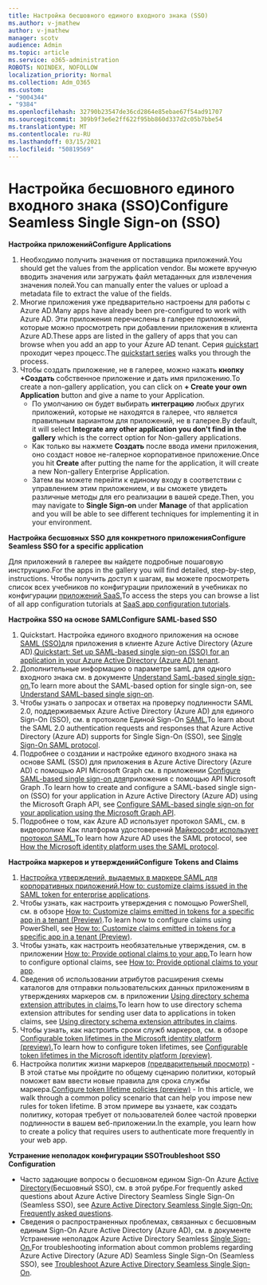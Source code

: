 ```yaml
---
title: Настройка бесшовного единого входного знака (SSO)
ms.author: v-jmathew
author: v-jmathew
manager: scotv
audience: Admin
ms.topic: article
ms.service: o365-administration
ROBOTS: NOINDEX, NOFOLLOW
localization_priority: Normal
ms.collection: Adm_O365
ms.custom:
- "9004344"
- "9384"
ms.openlocfilehash: 32790b23547de36cd2864e85ebae67f54ad91707
ms.sourcegitcommit: 309b9f3e6e2ff622f95bb860d337d2c05b7bbe54
ms.translationtype: MT
ms.contentlocale: ru-RU
ms.lasthandoff: 03/15/2021
ms.locfileid: "50819569"
---
```

# <a name="configure-seamless-single-sign-on-sso"></a><span data-ttu-id="26f9b-102">Настройка бесшовного единого входного знака (SSO)</span><span class="sxs-lookup"><span data-stu-id="26f9b-102">Configure Seamless Single Sign-on (SSO)</span></span>

<span data-ttu-id="26f9b-103">**Настройка приложений**</span><span class="sxs-lookup"><span data-stu-id="26f9b-103">**Configure Applications**</span></span>

1. <span data-ttu-id="26f9b-104">Необходимо получить значения от поставщика приложений.</span><span class="sxs-lookup"><span data-stu-id="26f9b-104">You should get the values from the application vendor.</span></span> <span data-ttu-id="26f9b-105">Вы можете вручную вводить значения или загружать файл метаданных для извлечения значения полей.</span><span class="sxs-lookup"><span data-stu-id="26f9b-105">You can manually enter the values or upload a metadata file to extract the value of the fields.</span></span>
2. <span data-ttu-id="26f9b-106">Многие приложения уже предварительно настроены для работы с Azure AD.</span><span class="sxs-lookup"><span data-stu-id="26f9b-106">Many apps have already been pre-configured to work with Azure AD.</span></span> <span data-ttu-id="26f9b-107">Эти приложения перечислены в галерее приложений, которые можно просмотреть при добавлении приложения в клиента Azure AD.</span><span class="sxs-lookup"><span data-stu-id="26f9b-107">These apps are listed in the gallery of apps that you can browse when you add an app to your Azure AD tenant.</span></span> <span data-ttu-id="26f9b-108">Серия [quickstart](https://docs.microsoft.com/azure/active-directory/manage-apps/add-application-portal-configure) проходит через процесс.</span><span class="sxs-lookup"><span data-stu-id="26f9b-108">The [quickstart series](https://docs.microsoft.com/azure/active-directory/manage-apps/add-application-portal-configure) walks you through the process.</span></span>
3. <span data-ttu-id="26f9b-109">Чтобы создать приложение, не в галерее, можно нажать **кнопку +Создать** собственное приложение и дать имя приложению.</span><span class="sxs-lookup"><span data-stu-id="26f9b-109">To create a non-gallery application, you can click on **+ Create your own Application** button and give a name to your Application.</span></span>
    - <span data-ttu-id="26f9b-110">По умолчанию он будет выбирать **интеграцию** любых других приложений, которые не находятся в галерее, что является правильным вариантом для приложений, не в галерее.</span><span class="sxs-lookup"><span data-stu-id="26f9b-110">By default, it will select **Integrate any other application you don't find in the gallery** which is the correct option for Non-gallery applications.</span></span>
    - <span data-ttu-id="26f9b-111">Как только вы нажмете **Создать** после ввода имени приложения, оно создаст новое не-галерное корпоративное приложение.</span><span class="sxs-lookup"><span data-stu-id="26f9b-111">Once you hit **Create** after putting the name for the application, it will create a new Non-gallery Enterprise Application.</span></span>
    - <span data-ttu-id="26f9b-112">Затем вы можете  перейти к  единому входу в соответствии с управлением этим приложением, и вы сможете увидеть различные методы для его реализации в вашей среде.</span><span class="sxs-lookup"><span data-stu-id="26f9b-112">Then, you may navigate to **Single Sign-on** under **Manage** of that application and you will be able to see different techniques for implementing it in your environment.</span></span>

<span data-ttu-id="26f9b-113">**Настройка бесшовных SSO для конкретного приложения**</span><span class="sxs-lookup"><span data-stu-id="26f9b-113">**Configure Seamless SSO for a specific application**</span></span>

<span data-ttu-id="26f9b-114">Для приложений в галерее вы найдете подробные пошаговую инструкцию.</span><span class="sxs-lookup"><span data-stu-id="26f9b-114">For the apps in the gallery you will find detailed, step-by-step, instructions.</span></span> <span data-ttu-id="26f9b-115">Чтобы получить доступ к шагам, вы можете просмотреть список всех учебников по конфигурации приложений в учебниках по конфигурации [приложений SaaS.](https://docs.microsoft.com/azure/active-directory/saas-apps/tutorial-list)</span><span class="sxs-lookup"><span data-stu-id="26f9b-115">To access the steps you can browse a list of all app configuration tutorials at [SaaS app configuration tutorials](https://docs.microsoft.com/azure/active-directory/saas-apps/tutorial-list).</span></span>

<span data-ttu-id="26f9b-116">**Настройка SSO на основе SAML**</span><span class="sxs-lookup"><span data-stu-id="26f9b-116">**Configure SAML-based SSO**</span></span>

1. <span data-ttu-id="26f9b-117">Quickstart. Настройка единого входного приложения на основе [SAML (SSO)](https://docs.microsoft.com/azure/active-directory/manage-apps/add-application-portal-setup-sso)для приложения в клиенте Azure Active Directory (Azure AD).</span><span class="sxs-lookup"><span data-stu-id="26f9b-117">[Quickstart: Set up SAML-based single sign-on (SSO) for an application in your Azure Active Directory (Azure AD) tenant](https://docs.microsoft.com/azure/active-directory/manage-apps/add-application-portal-setup-sso).</span></span>
2. <span data-ttu-id="26f9b-118">Дополнительные информацию о параметре samL для одного входного знака см. в документе [Understand SamL-based single sign-on.](https://docs.microsoft.com/azure/active-directory/manage-apps/configure-saml-single-sign-on)</span><span class="sxs-lookup"><span data-stu-id="26f9b-118">To learn more about the SAML-based option for single sign-on, see [Understand SAML-based single sign-on](https://docs.microsoft.com/azure/active-directory/manage-apps/configure-saml-single-sign-on).</span></span>
3. <span data-ttu-id="26f9b-119">Чтобы узнать о запросах и ответах на проверку подлинности SAML 2.0, поддерживаемых Azure Active Directory (Azure AD) для единого Sign-On (SSO), см. в протоколе Единой Sign-On [SAML.](https://docs.microsoft.com/azure/active-directory/develop/single-sign-on-saml-protocol)</span><span class="sxs-lookup"><span data-stu-id="26f9b-119">To learn about the SAML 2.0 authentication requests and responses that Azure Active Directory (Azure AD) supports for Single Sign-On (SSO), see [Single Sign-On SAML protocol](https://docs.microsoft.com/azure/active-directory/develop/single-sign-on-saml-protocol).</span></span>
4. <span data-ttu-id="26f9b-120">Подробнее о создании и настройке единого входного знака на основе SAML (SSO) для приложения в Azure Active Directory (Azure AD) с помощью API Microsoft Graph см. в приложении [Configure SAML-based single sign-on для](https://docs.microsoft.com/graph/application-saml-sso-configure-api)приложения с помощью API Microsoft Graph .</span><span class="sxs-lookup"><span data-stu-id="26f9b-120">To learn how to create and configure a SAML-based single sign-on (SSO) for your application in Azure Active Directory (Azure AD) using the Microsoft Graph API, see [Configure SAML-based single sign-on for your application using the Microsoft Graph API](https://docs.microsoft.com/graph/application-saml-sso-configure-api).</span></span>
5. <span data-ttu-id="26f9b-121">Подробнее о том, как Azure AD использует протокол SAML, см. в видеоролике Как платформа удостоверений [Майкрософт использует протокол SAML.](https://docs.microsoft.com/azure/active-directory/develop/active-directory-saml-protocol-reference)</span><span class="sxs-lookup"><span data-stu-id="26f9b-121">To learn how Azure AD uses the SAML protocol, see [How the Microsoft identity platform uses the SAML protocol](https://docs.microsoft.com/azure/active-directory/develop/active-directory-saml-protocol-reference).</span></span>

<span data-ttu-id="26f9b-122">**Настройка маркеров и утверждений**</span><span class="sxs-lookup"><span data-stu-id="26f9b-122">**Configure Tokens and Claims**</span></span>

1. <span data-ttu-id="26f9b-123">[Настройка утверждений, выдаемых в маркере SAML для корпоративных приложений.](https://docs.microsoft.com/azure/active-directory/develop/active-directory-saml-claims-customization)</span><span class="sxs-lookup"><span data-stu-id="26f9b-123">[How to: customize claims issued in the SAML token for enterprise applications](https://docs.microsoft.com/azure/active-directory/develop/active-directory-saml-claims-customization).</span></span>
2. <span data-ttu-id="26f9b-124">Чтобы узнать, как настроить утверждения с помощью PowerShell, см. в обзоре [How to: Customize claims emitted in tokens for a specific app in a tenant (Preview)](https://docs.microsoft.com/azure/active-directory/develop/active-directory-claims-mapping).</span><span class="sxs-lookup"><span data-stu-id="26f9b-124">To learn how to configure claims using PowerShell, see [How to: Customize claims emitted in tokens for a specific app in a tenant (Preview)](https://docs.microsoft.com/azure/active-directory/develop/active-directory-claims-mapping).</span></span>
3. <span data-ttu-id="26f9b-125">Чтобы узнать, как настроить необязательные утверждения, см. в приложении [How to: Provide optional claims to your app.](https://docs.microsoft.com/azure/active-directory/develop/active-directory-optional-claims)</span><span class="sxs-lookup"><span data-stu-id="26f9b-125">To learn how to configure optional claims, see [How to: Provide optional claims to your app](https://docs.microsoft.com/azure/active-directory/develop/active-directory-optional-claims).</span></span>
4. <span data-ttu-id="26f9b-126">Сведения об использовании атрибутов расширения схемы каталогов для отправки пользовательских данных приложениям в утверждениях маркеров см. в приложении [Using directory schema extension attributes in claims.](https://docs.microsoft.com/azure/active-directory/develop/active-directory-schema-extensions)</span><span class="sxs-lookup"><span data-stu-id="26f9b-126">To learn how to use directory schema extension attributes for sending user data to applications in token claims, see [Using directory schema extension attributes in claims](https://docs.microsoft.com/azure/active-directory/develop/active-directory-schema-extensions).</span></span>
5. <span data-ttu-id="26f9b-127">Чтобы узнать, как настроить сроки служб маркеров, см. в обзоре [Configurable token lifetimes in the Microsoft identity platform (preview).](https://docs.microsoft.com/azure/active-directory/develop/active-directory-configurable-token-lifetimes)</span><span class="sxs-lookup"><span data-stu-id="26f9b-127">To learn how to configure token lifetimes, see [Configurable token lifetimes in the Microsoft identity platform (preview)](https://docs.microsoft.com/azure/active-directory/develop/active-directory-configurable-token-lifetimes).</span></span>
6. <span data-ttu-id="26f9b-128">Настройка политик жизни маркеров [(предварительный просмотр)](https://docs.microsoft.com/azure/active-directory/develop/configure-token-lifetimes) - В этой статье мы пройдите по общему сценарию политики, который поможет вам ввести новые правила для срока службы маркера.</span><span class="sxs-lookup"><span data-stu-id="26f9b-128">[Configure token lifetime policies (preview)](https://docs.microsoft.com/azure/active-directory/develop/configure-token-lifetimes) - In this article, we walk through a common policy scenario that can help you impose new rules for token lifetime.</span></span> <span data-ttu-id="26f9b-129">В этом примере вы узнаете, как создать политику, которая требует от пользователей более частой проверки подлинности в вашем веб-приложении.</span><span class="sxs-lookup"><span data-stu-id="26f9b-129">In the example, you learn how to create a policy that requires users to authenticate more frequently in your web app.</span></span>

<span data-ttu-id="26f9b-130">**Устранение неполадок конфигурации SSO**</span><span class="sxs-lookup"><span data-stu-id="26f9b-130">**Troubleshoot SSO Configuration**</span></span>

- <span data-ttu-id="26f9b-131">Часто задающие вопросы о бесшовном едином Sign-On Azure [Active Directory](https://docs.microsoft.com/azure/active-directory/hybrid/how-to-connect-sso-faq)(Бесшовный SSO), см. в этой рубре.</span><span class="sxs-lookup"><span data-stu-id="26f9b-131">For frequently asked questions about Azure Active Directory Seamless Single Sign-On (Seamless SSO), see [Azure Active Directory Seamless Single Sign-On: Frequently asked questions](https://docs.microsoft.com/azure/active-directory/hybrid/how-to-connect-sso-faq).</span></span>
- <span data-ttu-id="26f9b-132">Сведения о распространенных проблемах, связанных с бесшовным единым Sign-On Azure Active Directory (Azure AD), см. в документе Устранение неполадок Azure Active Directory Seamless [Single Sign-On.](https://docs.microsoft.com/azure/active-directory/hybrid/tshoot-connect-sso)</span><span class="sxs-lookup"><span data-stu-id="26f9b-132">For troubleshooting information about common problems regarding Azure Active Directory (Azure AD) Seamless Single Sign-On (Seamless SSO), see [Troubleshoot Azure Active Directory Seamless Single Sign-On](https://docs.microsoft.com/azure/active-directory/hybrid/tshoot-connect-sso).</span></span>

